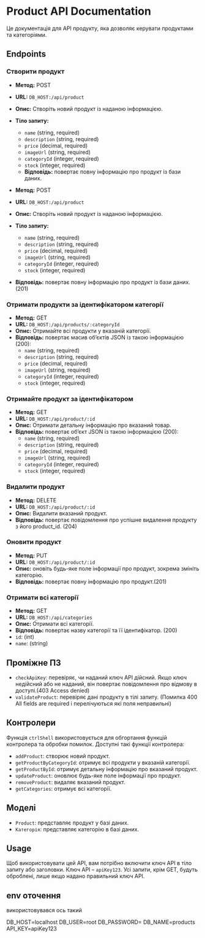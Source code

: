 # Product API Documentation

Це документація для API продукту, яка дозволяє керувати продуктами та категоріями.

## Endpoints

### Створити продукт

- **Метод:** POST
- **URL:** `DB_HOST:/api/product`
- **Опис:** Створіть новий продукт із наданою інформацією.
- **Тіло запиту:**

  - `name` (string, required)
  - `description` (string, required)
  - `price` (decimal, required)
  - `imageUrl` (string, required)
  - `categoryId` (integer, required)
  - `stock` (integer, required)
  - **Відповідь:** повертає повну інформацію про продукт із бази даних.

- **Метод:** POST
- **URL:** `DB_HOST:/api/product`
- **Опис:** Створіть новий продукт із наданою інформацією.
- **Тіло запиту:**
  - `name` (string, required)
  - `description` (string, required)
  - `price` (decimal, required)
  - `imageUrl` (string, required)
  - `categoryId` (integer, required)
  - `stock` (integer, required)
- **Відповідь:** повертає повну інформацію про продукт із бази даних.(201)

### Отримати продукти за ідентифікатором категорії

- **Метод:** GET
- **URL:** `DB_HOST:/api/products/:categoryId`
- **Опис:** Отримайте всі продукти у вказаній категорії.
- **Відповідь:** повертає масив об’єктів JSON із такою інформацією (200):
  - `name` (string, required)
  - `description` (string, required)
  - `price` (decimal, required)
  - `imageUrl` (string, required)
  - `categoryId` (integer, required)
  - `stock` (integer, required)

### Отримайте продукт за ідентифікатором

- **Метод:** GET
- **URL:** `DB_HOST:/api/product/:id`
- **Опис:** Отримати детальну інформацію про вказаний товар.
- **Відповідь:** повертає об’єкт JSON із такою інформацією (200):
  - `name` (string, required)
  - `description` (string, required)
  - `price` (decimal, required)
  - `imageUrl` (string, required)
  - `categoryId` (integer, required)
  - `stock` (integer, required)

### Видалити продукт

- **Метод:** DELETE
- **URL:** `DB_HOST:/api/product/:id`
- **Опис:** Видалити вказаний продукт.
- **Відповідь:** повертає повідомлення про успішне видалення продукту з його product_id. (204)

### Оновити продукт

- **Метод:** PUT
- **URL:** `DB_HOST:/api/product/:id`
- **Опис:** оновіть будь-яке поле інформації про продукт, зокрема змініть категорію.
- **Відповідь:** повертає повну інформацію про продукт.(201)

### Отримати всі категорії

- **Метод:** GET
- **URL:** `DB_HOST:/api/categories`
- **Опис:** Отримати всі категорії.
- **Відповідь:** повертає назву категорії та її ідентифікатор. (200)
- `id`: (int)
- `name`: (string)

## Проміжне ПЗ

- `checkApiKey`: перевіряє, чи наданий ключ API дійсний. Якщо ключ недійсний або не наданий, він повертає повідомлення про відмову в доступі.(403 Access denied)
- `validateProduct`: перевіряє дані продукту в тілі запиту. (Помилка 400 All fields are required і перелічуються які поля неправильні)

## Контролери

Функція `ctrlShell` використовується для обгортання функцій контролера та обробки помилок. Доступні такі функції контролера:

- `addProduct`: створює новий продукт.
- `getProductByCategoryId`: отримує всі продукти у вказаній категорії.
- `getProductById`: отримує детальну інформацію про вказаний продукт.
- `updateProduct`: оновлює будь-яке поле інформації про продукт.
- `removeProduct`: видаляє вказаний продукт.
- `getCategories`: отримує всі категорії.

## Моделі

- `Product`: представляє продукт у базі даних.
- `Категорія`: представляє категорію в базі даних.

## Usage

Щоб використовувати цей API, вам потрібно включити ключ API в тіло запиту або заголовки. Ключ API – `apiKey123`. Усі запити, крім GET, будуть оброблені, лише якщо надано правильний ключ API.

## env оточення

використовувався ось такий

DB_HOST=localhost
DB_USER=root
DB_PASSWORD=
DB_NAME=products
API_KEY=apiKey123
